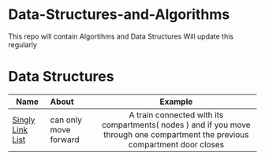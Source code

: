 # Data-Structures-and-Algorithms
This repo will contain Algortihms and Data Structures
Will update this regularly

# Data Structures
| Name                | About | Example |
| --------------------|:------|:-------:|
| [Singly Link List](https://www.geeksforgeeks.org/data-structures/linked-list/singly-linked-list/)| can only move forward | A train connected with its compartments( nodes ) and if you move through one compartment the previous compartment door closes


